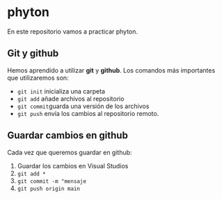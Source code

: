 # phyton

En este repositorio vamos a practicar phyton.

## Git y github

Hemos aprendido a utilizar **git** y **github**. Los comandos más importantes 
que utilizaremos son:

- `git init` inicializa una carpeta
- `git add` añade archivos al repositorio
- `git commit`guarda una versión de los archivos
- `git push` envía los cambios al repositorio remoto.

## Guardar cambios en github

Cada vez que queremos guardar en github:

1. Guardar los cambios en Visual Studios
2. `git add *`
3. `git commit -m "mensaje`
4. `git push origin main`